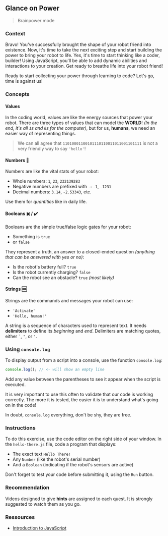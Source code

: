 ## Glance on Power

> Brainpower mode

### Context

Bravo! You've successfully brought the shape of your robot friend into existence. Now, it's time to take the next exciting step and start building the power to bring your robot to life. Yes, it's time to start thinking like a coder, builder! Using JavaScript, you'll be able to add dynamic abilities and interactions to your creation. Get ready to breathe life into your robot friend!

Ready to start collecting your power through learning to code? Let's go, time is against us!

### Concepts

#### Values

In the coding world, values are like the energy sources that power your robot. There are three types of values that can model the **WORLD**! _(In the end, it's all `1`s and `0`s for the computer)_, but for us, **humans**, we need an easier way of representing things.

> We can all agree that `11010001100101110110011011001101111` is not a very friendly way to say `'hello'`!

#### Numbers 🔢

Numbers are like the vital stats of your robot:

- Whole numbers: `1`, `23`, `232139283`
- Negative numbers are prefixed with `-`: `-1`, `-1231`
- Decimal numbers: `3.14`, `-2.53343`, etc.

Use them for _quantities_ like in daily life.

#### Booleans ✖️ / ✔️

Booleans are the simple true/false logic gates for your robot:

- Something is `true`
- or `false`

They represent a truth, an answer to a closed-ended question _(anything that can be answered with yes or no)_:

- Is the robot's battery full? `true`
- Is the robot currently charging? `false`
- Can the robot see an obstacle? `true` _(most likely)_

#### Strings 🆒

Strings are the commands and messages your robot can use:

- `'Activate'`
- `'Hello, human!'`

A string is a sequence of characters used to represent text. It needs **delimiters** to define its _beginning_ and _end_. Delimiters are matching quotes, either `` ` ``, `"`, or `'`.

### Using `console.log`

To display output from a script into a console, use the function `console.log`:

```js
console.log(); // <- will show an empty line
```

Add any value between the parentheses to see it appear when the script is executed.

It is very important to use this often to validate that our code is working correctly. The more it is tested, the easier it is to understand what's going on in the code!

In doubt, `console.log` everything, don't be shy, they are free.

### Instructions

To do this exercise, use the code editor on the right side of your window. In the `hello-there.js` file, code a program that displays:

- The exact text `Hello There!`
- Any `Number` (like the robot's serial number)
- And a `Boolean` (indicating if the robot's sensors are active)

Don't forget to test your code before submitting it, using the `Run` button.

### Recommendation

Videos designed to give **hints** are assigned to each quest. It is strongly suggested to watch them as you go.

### Ressources

- [Introduction to JavaScript](https://developer.mozilla.org/en-US/docs/Learn/JavaScript/First_steps)

